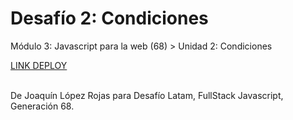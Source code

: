 <h1>Desafío 2: Condiciones</h1>
<p>Módulo 3: Javascript para la web (68) > Unidad 2: Condiciones</p>
<a href="https://joaquin-lr.github.io/modulo2-desafio3/" target="_blank">LINK DEPLOY</a>

<p><br>De Joaquín López Rojas para Desafío Latam, FullStack Javascript, Generación 68.</p>







 

